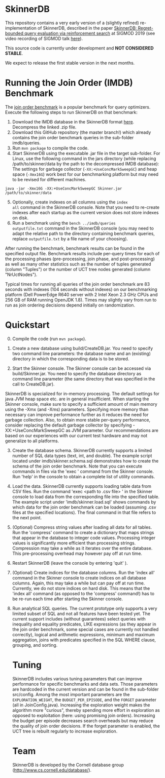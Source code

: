 # SkinnerDB

This repository contains a very early version of a (slightly refined) re-implementation of SkinnerDB,
described in the paper <a href="https://dl.acm.org/citation.cfm?id=3275600">SkinnerDB: Regret-bounded query evaluation via reinforcement search</a> at SIGMOD 2019 (see video recording of SIGMOD talk <a href="https://www.youtube.com/watch?v=QRYVnKaZ9fw">here</a>).

This source code is currently under development and **NOT CONSIDERED STABLE**.

We expect to release the first stable version in the next months.

# Running the Join Order (IMDB) Benchmark

The <a href="http://www.vldb.org/pvldb/vol9/p204-leis.pdf">join order benchmark</a> is a popular benchmark for query optimizers. Execute the following steps to run SkinnerDB on that benchmark:


1. Download the IMDB database in the SkinnerDB format <a href="https://drive.google.com/file/d/1UCXtiPvVlwzUCWxKM6ic-XqIryk4OTgE/view?usp=sharing">here</a>. Decompress the linked .zip file.</li>
2. Download this GitHub repository (the master branch!) which already contains the join order benchmark queries in the sub-folder imdb/queries.</li>
3. Run `mvn package` to compile the code.</li>
4. Start SkinnerDB using the executable .jar file in the target sub-folder. For Linux, use the following command in the jars directory (while replacing /path/to/skinner/data by the path to the decompressed IMDB database):
The settings for garbage collector (<code>-XX:+UseConcMarkSweepGC</code>) and heap space (<code>-Xmx16G</code>) work best for our benchmarking platform but may need to be revised for different machines.
```
java -jar -Xmx16G -XX:+UseConcMarkSweepGC Skinner.jar /path/to/skinner/data
```


5. Optionally, create indexes on all columns using the <code>index all</code>
command in the SkinnerDB console. Note that you need to re-create indexes after each startup as the current version does not store indexes on disk.</li>
6. Run a benchmark using the <code>bench ../imdb/queries outputfile.txt</code> command in the SkinnerDB console (you may need to adapt the relative path to the directory containing benchmark queries, replace <code>outputfile.txt</code> by a file name of your choosing).</li>

After running the benchmark, benchmark results can be found in the specified output file. Benchmark results include per-query times for each of the processing phases (pre-processing, join phase, and post-processing) as well as many other statistics such as the number of tuples generated (column "Tuples") or the number of UCT tree nodes generated (column "NrUctNodes").

Typical times for running all queries of the join order benchmark are 83 seconds with indexes (104 seconds without indexes) on our benchmarking platform (Dell PowerEdge R640 server with 2 Intel Xeon 2.3 GHz CPUs and 256 GB of RAM running OpenJDK 1.8). Times may slightly vary from run to run as join ordering decisions depend initially on randomization.

# Quickstart

0. Compile the code (run `mvn package`).

1. Create a new database using build/CreateDB.jar. You need to specify two command line parameters: the database name and an (existing) directory in which the corresponding data is to be stored.

2. Start the Skinner console. The Skinner console can be accessed via build/Skinner.jar. You need to specify the database directory as command line parameter (the same directory that was specified in the call to CreateDB.jar).

SkinnerDB is specialized for in-memory processing. The default settings for java JVM heap space etc. are in general insufficient. When starting the Skinner console, make sure to specify a sufficient amount of main memory using the -Xmx (and -Xms) parameters. Specifying more memory than necessary can improve performance further as it reduces the need for garbage collection. Also, to obtain more stable per-query performance, consider replacing the default garbage collector by specifying -XX:+UseConcMarkSweepGC as JVM parameter. Our recommendations are based on our experiences with our current test hardware and may not generalize to all platforms.

3. Create the database schema. SkinnerDB currently supports a limited number of SQL data types (text, int, and double). The example script located under imdb/skinner.schema.sql demonstrates how to create the schema of the join order benchmark. Note that you can execute commands in files via the 'exec <path>' command from the Skinner console. Run 'help' in the console to obtain a complete list of utility commands.

4. Load the data. SkinnerDB currently supports loading table data from CSV files. Run the command 'exec <table name> <separator> <path to .csv file> <representation of NULL values>' in the Skinner console to load data from the corresponding file into the specified table. The example script under 'imdb/skinner.load.sql' shows commands by which data for the join order benchmark can be loaded (assuming .csv files at the specified locations). The final command in that file refers to the next point.

5. (Optional) Compress string values after loading all data for all tables. Run the 'compress' command to create a dictionary that maps strings that appear in the database to integer code values. Processing integer values is significantly more efficient than processing strings. Compression may take a while as it iterates over the entire database. This pre-processing overhead may however pay off at run time.

6. Restart SkinnerDB (leave the console by entering 'quit' ).

7. (Optional) Create indices for the database columns. Run the 'index all' command in the Skinner console to create indices on all database columns. Again, this may take a while but can pay off at run time. Currently, we do not store indices on hard disk. This means that the 'index all' command (as opposed to the 'compress' command!) has to be re-run each time after starting the Skinner console.

8. Run analytical SQL queries. The current prototype only supports a very limited subset of SQL and not all features have been tested yet. The current support includes (without guarantees) select queries with inequality and equality predicates, LIKE expressions (as they appear in the join order benchmark, some special cases are currently not handled correctly), logical and arithmetic expressions, minimum and maximum aggregation, joins with predicates specified in the SQL WHERE clause, grouping, and sorting.

# Tuning

SkinnerDB includes various tuning parameters that can improve performance for specific benchmarks and data sets. Those parameters are hardcoded in the current version and can be found in the sub-folder src/config. Among the most important parameters are the `EXPLORATION_WEIGHT`, the `BUDGET_PER_EPISODE`, and the `FORGET` parameter (all in JoinConfig.java). Increasing the exploration weight makes the algorithm more "curious", thereby spending more effort in exploration as opposed to exploitation (here: using promising join orders). Increasing the budget per episode decreases search overheads but may reduce the quality of join order decisions. If the forget parameter is enabled, the UCT tree is rebuilt regularly to increase exploration.

# Team

SkinnerDB is developed by the Cornell database group (http://www.cs.cornell.edu/database/).
